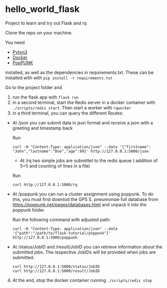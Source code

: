 # hello_world_flask
Project to learn and try out Flask and rq

Clone the repo on your machine. 

You need 
- [Pyton3](https://www.python.org/downloads/)
- [Docker](https://docs.docker.com/engine/install/)
- [PopPUNK](https://github.com/johnlees/PopPUNK)

installed, as well as the dependencies in requirements.txt. These can be installed with with `pip install -r requirements.txt`

Go to the project folder and
1. run the flask app with `flask run`
2. in a second terminal, start the Redis server in a docker container with `./scripts/redis start`. Then start a worker with `rqworker`
3. in a third terminal, you can query the different Routes:
  - At /json you can submit data in json format and receive a json with a greeting and timestamp back
  
    Run 
    ```
    curl -H "Content-Type: application/json" --data '{"firstname": "John","lastname":"Doe","age":99}' http://127.0.0.1:5000/json
    ```
    - At /rq two simple jobs are submittet to the redis queue ( addition of 5+5 and counting of lines in a file)
  
    Run
    ```
    curl http://127.0.0.1:5000/rq
    ```
  - At /poppunk you can run a cluster assignment using poppunk. 
    To do this, you must first downlod the GPS S. pneumoniae full database from https://poppunk.net/pages/databases.html and unpack it into the poppunk folder.
  
    Run the following command with adjusted path:
    ```
    curl -H "Content-Type: application/json" --data '{"path":"/path/to/flask-tutorial/poppunk"}' http://127.0.0.1:5000/poppunk
    ```
  - At /status/JobID and /result/JobID you can retrieve information about the submitted jobs. The respective JobIDs will be provided when jobs are submitted.
    ```
    curl http://127.0.0.1:5000/status/JobID
    curl http://127.0.0.1:5000/result/JobID
    ```
4. At the end, stop the docker container running `./scripts/redis stop`
